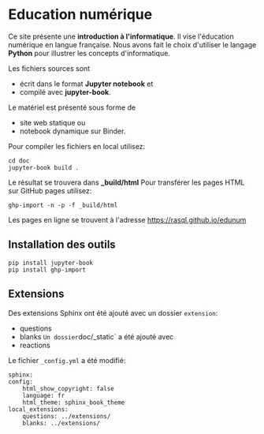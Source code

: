 # Education numérique

Ce site présente une **introduction à l'informatique**.
Il vise l'éducation numérique en langue française. 
Nous avons fait le choix d'utiliser le langage **Python** pour illustrer les concepts d'informatique.

Les fichiers sources sont 
- écrit dans le format **Jupyter notebook** et 
- compilé avec **jupyter-book**.

Le matériel est présenté sous forme de 
- site web statique ou 
- notebook dynamique sur Binder.

Pour compiler les fichiers en local utilisez:

```
cd doc
jupyter-book build .
```

Le résultat se trouvera dans **_build/html**
Pour transférer les pages HTML sur GitHub pages utilisez:

```
ghp-import -n -p -f _build/html
```
  
Les pages en ligne se trouvent à l'adresse
https://rasql.github.io/edunum


## Installation des outils

```
pip install jupyter-book
pip install ghp-import
```
## Extensions

Des extensions Sphinx ont été ajouté avec un dossier `extension`:
- questions
- blanks
`
Un dossier `doc/_static` a été ajouté avec
- reactions

Le fichier `_config.yml` a été modifié:

    sphinx:
    config:
        html_show_copyright: false
        language: fr
        html_theme: sphinx_book_theme
    local_extensions:
        questions: ../extensions/
        blanks: ../extensions/
        
